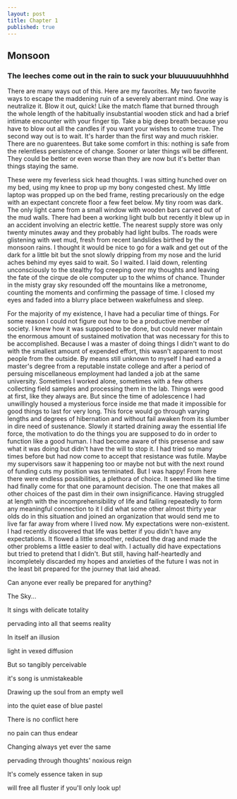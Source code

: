 ```yaml
---
layout: post
title: Chapter 1
published: true
---
```


## Monsoon

### The leeches come out in the rain to suck your bluuuuuuuhhhhd

There are many ways out of this. Here are my favorites. My two favorite ways to escape the maddening ruin of a severely aberrant mind. One way is neutralize it. Blow it out, quick! Like the match flame that burned through the whole length of the habitually insubstantial wooden stick and had a brief intimate encounter with your finger tip. Take a big deep breath because you have to blow out all the candles if you want your wishes to come true. The second way out is to wait. It's harder than the first way and much riskier. There are no guarentees. But take some comfort in this: nothing is safe from the relentless persistence of change. Sooner or later things will be different. They could be better or even worse than they are now but it's better than things staying the same.

These were my feverless sick head thoughts. I was sitting hunched over on my bed, using my knee to prop up my bony congested chest. My little laptop was propped up on the bed frame, resting precariously on the edge with an expectant concrete floor a few feet below. My tiny room was dark. The only light came from a small window with wooden bars carved out of the mud walls. There had been a working light bulb but recently it blew up in an accident involving an electric kettle. The nearest supply store was only twenty minutes away and they probably had light bulbs. The roads were glistening with wet mud, fresh from recent landslides birthed by the monsoon rains. I thought it would be nice to go for a walk and get out of the dark for a little bit but the snot slowly dripping from my nose and the lurid aches behind my eyes said to wait. So I waited. I laid down, relenting unconsciously to the stealthy fog creeping over my thoughts and leaving the fate of the cirque de ole computer up to the whims of chance. Thunder in the misty gray sky resounded off the mountains like a metronome, counting the moments and confirming the passage of time. I closed my eyes and faded into a blurry place between wakefulness and sleep.

For the majority of my existence, I have had a peculiar time of things. For some reason I could not figure out how to be a productive member of society. I knew how it was supposed to be done, but could never maintain the enormous amount of sustained motivation that was necessary for this to be accomplished. Because I was a master of doing things I didn't want to do with the smallest amount of expended effort, this wasn't apparent to most people from the outside. By means still unknown to myself I had earned a master's degree from a reputable instate college and after a period of persuing miscellaneous employment had landed a job at the same university. Sometimes I worked alone, sometimes with a few others collecting field samples and processing them in the lab. Things were good at first, like they always are. But since the time of adolescence I had unwillingly housed a mysterious force inside me that made it impossible for good things to last for very long. This force would go through varying lengths and degrees of hibernation and without fail awaken from its slumber in dire need of sustenance. Slowly it started draining away the essential life force, the motivation to do the things you are supposed to do in order to function like a good human. I had become aware of this presense and saw what it was doing but didn't have the will to stop it. I had tried so many times before but had now come to accept that resistance was futile. Maybe my supervisors saw it happening too or maybe not but with the next round of funding cuts my position was terminated. But I was happy! From here there were endless possibilities, a plethora of choice. It seemed like the time had finally come for that one paramount decision. The one that makes all other choices of the past dim in their own insignificance. Having struggled at length with the incomprehensibility of life and failing repeatedly to form any meaningful connection to it I did what some other almost thirty year olds do in this situation and joined an organization that would send me to live far far away from where I lived now. My expectations were non-existent. I had recently discovered that life was better if you didn't have any expectations. It flowed a little smoother, reduced the drag and made the other problems a little easier to deal with. I actually did have expectations but tried to pretend that I didn't. But still, having half-heartedly and incompletely discarded my hopes and anxieties of the future I was not in the least bit prepared for the journey that laid ahead.

Can anyone ever really be prepared for anything?

The Sky...

It sings with delicate totality

pervading into all that seems reality

In itself an illusion

light in vexed diffusion

But so tangibly perceivable

it's song is unmistakeable

Drawing up the soul from an empty well

into the quiet ease of blue pastel

There is no conflict here

no pain can thus endear

Changing always yet ever the same

pervading through thoughts' noxious reign

It's comely essence taken in sup

will free all fluster if you'll only look up!
